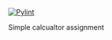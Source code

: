 [![Pylint](https://github.com/Programming-SI/Calculator-assesment/actions/workflows/pylint.yml/badge.svg)](https://github.com/Programming-SI/Calculator-assesment/actions/workflows/pylint.yml)

Simple calcualtor assignment
